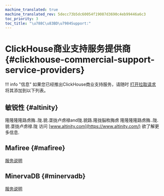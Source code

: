 ```yaml
---
machine_translated: true
machine_translated_rev: 5decc73b5dc60054f19087d3690c4eb99446a6c3
toc_priority: 3
toc_title: "\u788C\u83BD\u7984Support:"
---
```


# ClickHouse商业支持服务提供商 {#clickhouse-commercial-support-service-providers}

!!! info "信息"
    如果您已经推出ClickHouse商业支持服务，请随时 [打开拉取请求](https://github.com/ClickHouse/ClickHouse/edit/master/docs/en/commercial/support.md) 将其添加到以下列表。

## 敏锐性 {#altinity}

隆隆隆隆路虏脢..陇.貌.垄拢卢虏禄and陇.貌路.隆拢脳枚脢虏 隆隆隆隆路虏脢..陇.貌.垄拢卢虏禄.陇 访问 [www.altinity.com](https://www.altinity.com/) 欲了解更多信息.

## Mafiree {#mafiree}

[服务说明](http://mafiree.com/clickhouse-analytics-services.php)

## MinervaDB {#minervadb}

[服务说明](https://minervadb.com/index.php/clickhouse-consulting-and-support-by-minervadb/)
